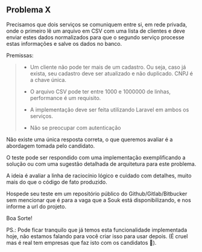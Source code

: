 ## Problema X 

Precisamos que dois serviços se comuniquem entre si, em rede privada, onde o primeiro lê um arquivo em CSV com uma lista de clientes e deve enviar estes dados normalizados para que o segundo serviço processe estas informações e salve os dados no banco.

Premissas:
> - Um cliente não pode ter mais de um cadastro. Ou seja, caso já exista, seu cadastro deve ser atualizado e não duplicado. CNPJ é a chave única.
>
> - O arquivo CSV pode ter entre 1000 e 1000000 de linhas, performance é um requisito.
>
> - A implementação deve ser feita utilizando Laravel em ambos os serviços.
>
> - Não se preocupar com autenticação

Não existe uma única resposta correta, o que queremos avaliar é a abordagem tomada pelo candidato.

O teste pode ser respondido com uma implementação exemplificando a solução ou com uma sugestão detalhada de arquitetura para este problema.

A ideia é avaliar a linha de raciocínio lógico e cuidado com detalhes, muito mais do que o código de fato produzido.

Hospede seu teste em um repositório público do Github/Gitlab/Bitbucker sem mencionar que é para a vaga que a Souk está disponibilizando, e nos informe a url do projeto.

Boa Sorte!

PS.: Pode ficar tranquilo que já temos esta funcionalidade implementada hoje, não estamos falando para você criar isso para usar depois. (É cruel mas é real tem empresas que faz isto com os candidatos 🙁).